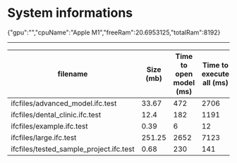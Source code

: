 # System informations 
 {"gpu":"","cpuName":"Apple M1","freeRam":20.6953125,"totalRam":8192}
 _________ 
| filename | Size (mb) | Time to open model (ms) | Time to execute all (ms) | Total ifc entities | Total meshes | Total geometries | total errors |
|-------|-------|-------|-------|-------|-------|-------|-------|
| ifcfiles/advanced_model.ifc.test | 33.67 | 472 | 2706 | 594374 | 6401 | 14120 | 0 |
 ifcfiles/dental_clinic.ifc.test | 12.4 | 182 | 1191 | 209259 | 2586 | 2626 | 176 |
 ifcfiles/example.ifc.test | 0.39 | 6 | 12 | 6487 | 115 | 119 | 0 |
 ifcfiles/large.ifc.test | 251.25 | 2652 | 7123 | 2153923 | 8701 | 9875 | 188 |
 ifcfiles/tested_sample_project.ifc.test | 0.68 | 230 | 141 | 14119 | 93 | 98 | 0 |
